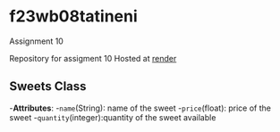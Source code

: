 # f23wb08tatineni
Assignment 10

Repository for assigment 10
Hosted at [render](https://f23wb08tatineni.onrender.com/)

## Sweets Class
 -**Attributes**:
 -`name`(String): name of the sweet
 -`price`(float): price of the sweet
 -`quantity`(integer):quantity of the sweet available

